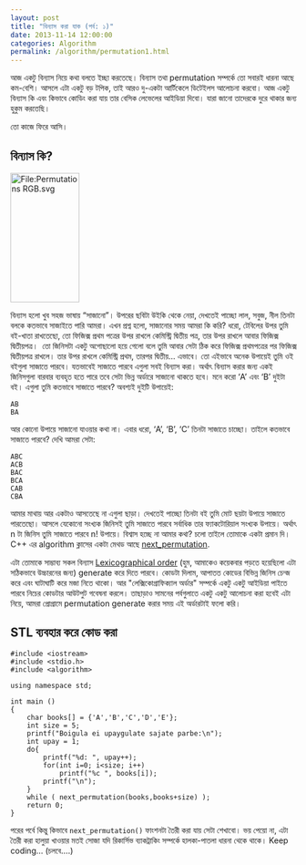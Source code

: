 ```yaml
---
layout: post
title: "বিন্যাস করা যাক (পর্ব: ১)"
date: 2013-11-14 12:00:00
categories: Algorithm
permalink: /algorithm/permutation1.html
---
```

আজ একটু বিন্যাস নিয়ে কথা বলতে ইচ্ছা করতেছে। বিন্যাস তথা permutation সম্পর্কে তো সবারই ধারনা আছে কম-বেশি। আসলে এটা একটু বড় টপিক, তাই আরও দু-একটা আর্টিকেলে ডিটেইলস আলোচনা করবো। আজ একটু বিন্যাস কি এবং কিভাবে কোডিং করা যায় তার বেসিক লেভেলের আইডিয়া দিবো। যারা জানো তাদেরকে দুরে থাকার জন্য হুকুম করতেছি।

তো কাজে ফিরে আসি।

## বিন্যাস কি?

<img class="aligncenter" alt="File:Permutations RGB.svg" src="http://upload.wikimedia.org/wikipedia/commons/thumb/4/4c/Permutations_RGB.svg/121px-Permutations_RGB.svg.png" width="121" height="227" />

বিন্যাস হলো খুব সহজ ভাষায় “সাজানো”। উপরের ছবিটা উইকি থেকে নেয়া, দেখতেই পাচ্ছো লাল, সবুজ, নীল তিনটা বলকে কতভাবে সাজাইতে পারি আমরা। এখন প্রশ্ন হলো, সাজানোর সময় আমরা কি করি? ধরো, টেবিলের উপর তুমি বই-খাতা রাখতেছো, তো ফিজিক্স প্রথম পত্রের উপর রাখলে কেমিস্ট্রি দ্বিতীয় পত্র, তার উপর রাখলে আবার ফিজিক্স দ্বিতীয়পত্র।  তো জিনিসটা একটু অগোছালো হয়ে গেলো বলে তুমি আবার সেটা ঠিক করে ফিজিক্স প্রথমপত্রের পর ফিজিক্স দ্বিতীয়পত্র রাখলে। তার উপর রাখলে কেমিস্ট্রি প্রথম, তারপর দ্বিতীয়… এভাবে। তো এইভাবে অনেক উপায়েই তুমি ওই বইগুলা সাজাতে পারবে। যতভাবেই সাজাতে পারবে এগুলা সবই বিন্যাস করা। অর্থাৎ বিন্যাস করার জন্য একই জিনিসগুলা বারবার ব্যবহৃত হতে পারে তবে সেটা ভিন্ন অর্ডারে সাজানো থাকতে হবে। মনে করো ‘A’ এবং ‘B’ দুইটা বই। এগুলা তুমি কতভাবে সাজাতে পারবে? অবশ্যই দুইটি উপায়েই:

```
AB
BA
```

আর কোনো উপায়ে সাজানো যাওয়ার কথা না। এবার ধরো, ‘A’, ‘B’, ‘C’ তিনটা সাজাতে চাচ্ছো। তাইলে কতভাবে সাজাতে পারবে? দেখি আমরা সেটা:

```
ABC
ACB
BAC
BCA
CAB
CBA
```

আমার মাথায় আর একটাও আসতেছে না এগুলা ছাড়া। দেখতেই পাচ্ছো তিনটা বই তুমি মোট ছয়টা উপায়ে সাজাতে পারতেছো। আসলে যেকোনো সংখ্যক জিনিসই তুমি সাজাতে পারবে সর্বাধিক তার ফ্যাকটোরিয়াল সংখ্যক উপায়ে। অর্থাৎ n টা জিনিস তুমি সাজাতে পারবে n! উপায়ে। বিশ্বাস হচ্ছে না আমার কথা? চলো তাইলে তোমাকে একটা প্রমান দি। C++ এর algorithm ক্লাসের একটা মেথড আছে <a title="cplusplus.com" href="http://www.cplusplus.com/reference/algorithm/next_permutation/" target="_blank">next_permutation</a>.

এটা তোমাকে সাম্ভাব্য সকল বিন্যাস <a href="http://en.wikipedia.org/wiki/Lexicographical_order" target="_blank">Lexicographical order</a> (হুম, আমাকেও কয়েকবার পড়তে হয়েছিলো এটা সঠিকভাবে উচ্চারনের জন্য) generate করে দিতে পারবে। কোডটা দিলাম, আপাতত কোডের বিভিন্ন জিনিস চেন্জ করে এবং ঘাটাঘাটি করে মজা নিতে থাকো। আর "লেক্সিকোগ্রাফিক্যাল অর্ডার" সম্পর্কে একটু একটু আইডিয়া পাইতে পারবে নিচের কোডটার আউটপুট গবেষনা করলে। তাছাড়াও সামনের পর্বগুলাতে একটু একটু আলোচনা করা হবেই এটা নিয়ে, আমরা প্রোগ্রামে permutation generate করার সময় এই অর্ডারটাই ফলো করি।

## STL ব্যবহার করে কোড করা

```
#include <iostream>
#include <stdio.h>
#include <algorithm>

using namespace std;

int main ()
{
    char books[] = {'A','B','C','D','E'};
    int size = 5;
    printf("Boigula ei upaygulate sajate parbe:\n");
    int upay = 1;
    do{
        printf("%d: ", upay++);
        for(int i=0; i<size; i++)
            printf("%c ", books[i]);
        printf("\n");
    }
    while ( next_permutation(books,books+size) );
    return 0;
}
```

পরের পর্বে কিন্তু কিভাবে `next_permutation()` ফাংশনটা তৈরী করা যায় সেটা শেখাবো। ভয় পেয়ো না, এটা তৈরী করা হালুয়া খাওয়ার মতই সোজা যদি রিকার্সিভ ব্যাকট্রাকিং সম্পর্কে হালকা-পাতলা ধারনা থেকে থাকে। Keep coding…
(চলবে….)

